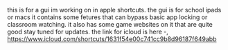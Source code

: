 this is for a gui im working on in apple shortcuts.
the gui is for school ipads or macs it contains some fetures that can bypass basic app locking or classroom watching.
it also has some game websites on it that are quite good stay tuned for updates.
the link for icloud is here -,
https://www.icloud.com/shortcuts/1631f54e00c741cc9b8d96187f649abb
